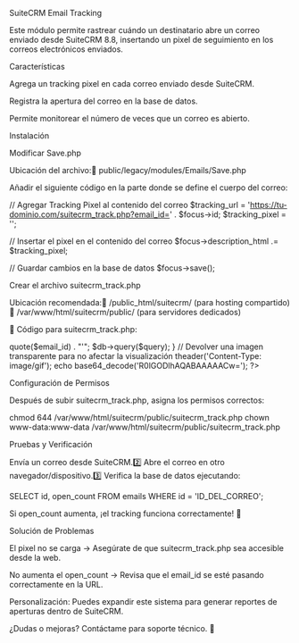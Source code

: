 SuiteCRM Email Tracking

Este módulo permite rastrear cuándo un destinatario abre un correo enviado desde SuiteCRM 8.8, insertando un pixel de seguimiento en los correos electrónicos enviados.

 Características

Agrega un tracking pixel en cada correo enviado desde SuiteCRM.

Registra la apertura del correo en la base de datos.

Permite monitorear el número de veces que un correo es abierto.

Instalación

Modificar Save.php

Ubicación del archivo:📂 public/legacy/modules/Emails/Save.php

Añadir el siguiente código en la parte donde se define el cuerpo del correo:

// Agregar Tracking Pixel al contenido del correo
$tracking_url = 'https://tu-dominio.com/suitecrm_track.php?email_id=' . $focus->id;
$tracking_pixel = '<img src="' . $tracking_url . '" width="1" height="1" style="display:none;">';

// Insertar el pixel en el contenido del correo
$focus->description_html .= $tracking_pixel;

// Guardar cambios en la base de datos
$focus->save();

Crear el archivo suitecrm_track.php

Ubicación recomendada:📂 /public_html/suitecrm/ (para hosting compartido)📂 /var/www/html/suitecrm/public/ (para servidores dedicados)

📄 Código para suitecrm_track.php:

<?php
// Conexión a la base de datos de SuiteCRM
require_once 'config.php';
require_once 'include/database/DBManager.php';

global $db;
$email_id = $_GET['email_id'] ?? '';

if ($email_id) {
    $query = "UPDATE emails SET open_count = open_count + 1 WHERE id = '" . $db->quote($email_id) . "'";
    $db->query($query);
}

// Devolver una imagen transparente para no afectar la visualización
theader('Content-Type: image/gif');
echo base64_decode('R0lGODlhAQABAAAAACw=');
?>

Configuración de Permisos

Después de subir suitecrm_track.php, asigna los permisos correctos:

chmod 644 /var/www/html/suitecrm/public/suitecrm_track.php
chown www-data:www-data /var/www/html/suitecrm/public/suitecrm_track.php

Pruebas y Verificación

Envía un correo desde SuiteCRM.2️⃣ Abre el correo en otro navegador/dispositivo.3️⃣ Verifica la base de datos ejecutando:

SELECT id, open_count FROM emails WHERE id = 'ID_DEL_CORREO';

Si open_count aumenta, ¡el tracking funciona correctamente! 🎯

Solución de Problemas

El pixel no se carga → Asegúrate de que suitecrm_track.php sea accesible desde la web.

No aumenta el open_count → Revisa que el email_id se esté pasando correctamente en la URL.

Personalización: Puedes expandir este sistema para generar reportes de aperturas dentro de SuiteCRM.

¿Dudas o mejoras? Contáctame para soporte técnico. 🚀

